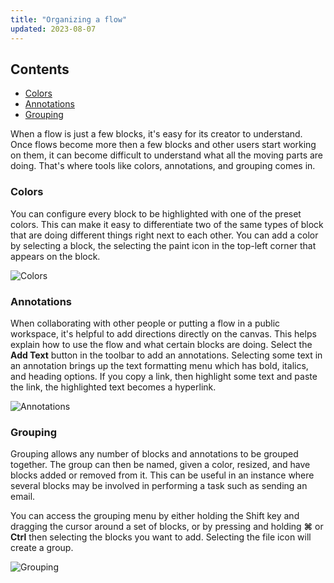 ```yaml
---
title: "Organizing a flow"
updated: 2023-08-07
---
```


## Contents

* [Colors](#colors)
* [Annotations](#annotations)
* [Grouping](#grouping)

When a flow is just a few blocks, it's easy for its creator to understand. Once flows become more then a few blocks and other users start working on them, it can become difficult to understand what all the moving parts are doing. That's where tools like colors, annotations, and grouping comes in.

### Colors

You can configure every block to be highlighted with one of the preset colors. This can make it easy to differentiate two of the same types of block that are doing different things right next to each other. You can add a color by selecting a block, the selecting the paint icon in the top-left corner that appears on the block.

![Colors](https://assets.postman.com/postman-labs-docs/concepts/colors.gif)

### Annotations

When collaborating with other people or putting a flow in a public workspace, it's helpful to add directions directly on the canvas. This helps explain how to use the flow and what certain blocks are doing. Select the **Add Text** button in the toolbar to add an annotations. Selecting some text in an annotation brings up the text formatting menu which has bold, italics, and heading options. If you copy a link, then highlight some text and paste the link, the highlighted text becomes a hyperlink.

![Annotations](https://assets.postman.com/postman-labs-docs/concepts/annotations.gif)

### Grouping

Grouping allows any number of blocks and annotations to be grouped together. The group can then be named, given a color, resized, and have blocks added or removed from it. This can be useful in an instance where several blocks may be involved in performing a task such as sending an email.

You can access the grouping menu by either holding the Shift key and dragging the cursor around a set of blocks, or by pressing and holding **⌘** or **Ctrl** then selecting the blocks you want to add. Selecting the file icon will create a group.

![Grouping](https://assets.postman.com/postman-labs-docs/concepts/grouping.gif)
